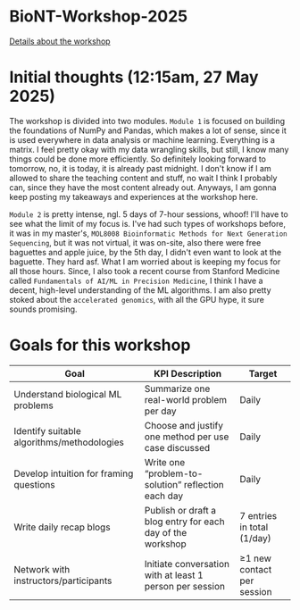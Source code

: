 # BioNT-Workshop-2025
[Details about the workshop](https://www.cecam.org/workshop-details/applied-machine-learning-for-biological-data-1459)

# Initial thoughts (12:15am, 27 May 2025)
The workshop is divided into two modules. `Module 1` is focused on building the foundations of NumPy and Pandas, which makes a lot of sense, since it is used everywhere in data analysis or machine learning. Everything is a matrix. I feel pretty okay with my data wrangling skills, but still, I know many things could be done more efficiently. So definitely looking forward to tomorrow, no, it is today, it is already past midnight. I don't know if I am allowed to share the teaching content and stuff, no wait I think I probably can, since they have the most content already out. Anyways, I am gonna keep posting my takeaways and experiences at the workshop here.

`Module 2` is pretty intense, ngl. 5 days of 7-hour sessions, whoof! I'll have to see what the limit of my focus is. I've had such types of workshops before, it was in my master's, `MOL8008 Bioinformatic Methods for Next Generation Sequencing`, but it was not virtual, it was on-site, also there were free baguettes and apple juice, by the 5th day, I didn't even want to look at the baguette. They hard asf. What I am worried about is keeping my focus for all those hours. Since, I also took a recent course from Stanford Medicine called `Fundamentals of AI/ML in Precision Medicine`, I think I have a decent, high-level understanding of the ML algorithms. I am also pretty stoked about the `accelerated genomics`, with all the GPU hype, it sure sounds promising.


# Goals for this workshop
| Goal                                                                 | KPI Description                                                 | Target             |
|----------------------------------------------------------------------|------------------------------------------------------------------|-------------------------------|
| Understand biological ML problems                                    | Summarize one real-world problem per day                         | Daily                       |
| Identify suitable algorithms/methodologies                          | Choose and justify one method per use case discussed             | Daily                       |
| Develop intuition for framing questions                             | Write one “problem-to-solution” reflection each day              | Daily                       |
| Write daily recap blogs                                              | Publish or draft a blog entry for each day of the workshop       | 7 entries in total (1/day)    |
| Network with instructors/participants                               | Initiate conversation with at least 1 person per session         | ≥1 new contact per session    |

